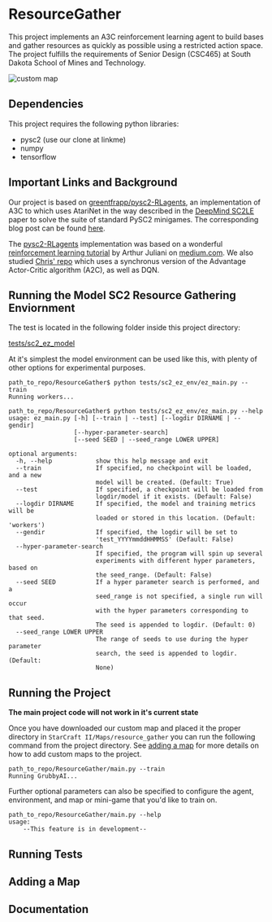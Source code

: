 # ResourceGather

This project implements an A3C reinforcement learning agent to build bases and gather resources as quickly as possible
using a restricted action space. The project fulfills the requirements of Senior Design (CSC465) at South Dakota School of Mines
and Technology.

![custom map](images/DistanceMap.bmp)

## Dependencies

This project requires the following python libraries:

- pysc2 (use our clone at linkme)
- numpy
- tensorflow

## Important Links and Background

Our project is based on
[greentfrapp/pysc2-RLagents](https://github.com/greentfrapp/pysc2-RLagents]), an implementation of A3C to which uses
AtariNet in the way described in the [DeepMind SC2LE](https://deepmind.com/documents/110/sc2le.pdf) paper to solve the 
suite of standard PySC2 minigames. The corresponding blog post can be found 
[here](https://deepmind.com/blog/deepmind-and-blizzard-open-starcraft-ii-ai-research-environment/).

The [pysc2-RLagents](https://github.com/greentfrapp/pysc2-RLagents]) implementation was based on a wonderful
[reinforcement learning tutorial](https://medium.com/emergent-future/simple-reinforcement-learning-with-tensorflow-part-8-asynchronous-actor-critic-agents-a3c-c88f72a5e9f2) 
by Arthur Juliani on [medium.com](https://medium.com/emergent-future). We also studied [Chris' repo](https://github.com/chris-chris/pysc2-examples)
which uses a synchronus version of the Advantage Actor-Critic algorithm (A2C), as well as DQN.

## Running the Model SC2 Resource Gathering Enviornment

The test is located in the following folder inside this project directory:

[tests/sc2_ez_model](tests/sc2_ez_model)

At it's simplest the model environment can be used like this, with plenty of 
other options for experimental purposes.

```buildoutcfg
path_to_repo/ResourceGather$ python tests/sc2_ez_env/ez_main.py --train
Running workers...

path_to_repo/ResourceGather$ python tests/sc2_ez_env/ez_main.py --help
usage: ez_main.py [-h] [--train | --test] [--logdir DIRNAME | --gendir]
                  [--hyper-parameter-search]
                  [--seed SEED | --seed_range LOWER UPPER]

optional arguments:
  -h, --help            show this help message and exit
  --train               If specified, no checkpoint will be loaded, and a new
                        model will be created. (Default: True)
  --test                If specified, a checkpoint will be loaded from
                        logdir/model if it exists. (Default: False)
  --logdir DIRNAME      If specified, the model and training metrics will be
                        loaded or stored in this location. (Default: 'workers')
  --gendir              If specified, the logdir will be set to
                        'test_YYYYmmddHHMMSS' (Default: False)
  --hyper-parameter-search
                        If specified, the program will spin up several
                        experiments with different hyper parameters, based on
                        the seed_range. (Default: False)
  --seed SEED           If a hyper parameter search is performed, and a
                        seed_range is not specified, a single run will occur
                        with the hyper parameters corresponding to that seed.
                        The seed is appended to logdir. (Default: 0)
  --seed_range LOWER UPPER
                        The range of seeds to use during the hyper parameter
                        search, the seed is appended to logdir. (Default:
                        None)
```

## Running the Project

**The main project code will not work in it's current state**

Once you have downloaded our custom map and placed it the proper directory in `StarCraft II/Maps/resource_gather` you
can run the following command from the project directory. See [adding a map](#adding-a-map) for more details on how
to add custom maps to the project.

```buildoutcfg
path_to_repo/ResourceGather/main.py --train
Running GrubbyAI...
```

Further optional parameters can also be specified to configure the agent, environment, and map 
or mini-game that you'd like to train on.

```buildoutcfg
path_to_repo/ResourceGather/main.py --help
usage:
    --This feature is in development--
```


## Running Tests
## Adding a Map
## Documentation
